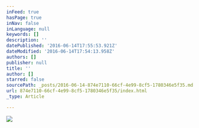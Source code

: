 ```yaml
---
inFeed: true
hasPage: true
inNav: false
inLanguage: null
keywords: []
description: ''
datePublished: '2016-06-14T17:55:53.921Z'
dateModified: '2016-06-14T17:54:13.958Z'
authors: []
publisher: null
title: ''
author: []
starred: false
sourcePath: _posts/2016-06-14-874e7110-66cf-4e99-8cf5-1780346e5f35.md
url: 874e7110-66cf-4e99-8cf5-1780346e5f35/index.html
_type: Article

---
```

![](https://the-grid-user-content.s3-us-west-2.amazonaws.com/c5f351b1-4b84-47fe-b6fb-46ec55e1313f.jpg)